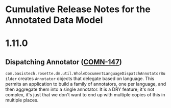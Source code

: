 # Cumulative Release Notes for the Annotated Data Model #

# 1.11.0 #

## Dispatching Annotator ([COMN-147](http://jira.basistech.net/browse/COMN-147)) ##

`com.basistech.rosette.dm.util.WholeDocumentLanguageDispatchAnnotatorBuilder` creates `Annotator` objects
that delegate based on language. This permits an application to build a family of annotators, one per language,
and then aggregate them into a single annotator. It is a DRY feature; it's not complex, it's just that
we don't want to end up with multiple copies of this in multiple places.

